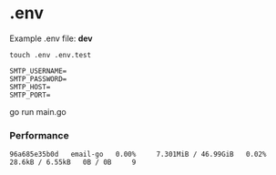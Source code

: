 # .env

Example .env file: **dev**

```
touch .env .env.test

SMTP_USERNAME=
SMTP_PASSWORD=
SMTP_HOST=
SMTP_PORT=
```

go run main.go

### Performance

```
96a685e35b0d   email-go   0.00%     7.301MiB / 46.99GiB   0.02%     28.6kB / 6.55kB   0B / 0B     9
```